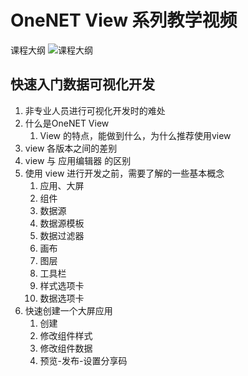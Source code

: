 # OneNET View 系列教学视频

课程大纲
![课程大纲](https://cos.linguochi.com/2020/05/20/15899355814775.jpg)

## 快速入门数据可视化开发

1. 非专业人员进行可视化开发时的难处
2. 什么是OneNET View
    1. View 的特点，能做到什么，为什么推荐使用view
3. view 各版本之间的差别
4. view 与 应用编辑器 的区别
5. 使用 view 进行开发之前，需要了解的一些基本概念
    1. 应用、大屏
    2. 组件
    3. 数据源
    4. 数据源模板
    5. 数据过滤器
    6. 画布
    7. 图层
    8. 工具栏
    9. 样式选项卡
    10. 数据选项卡
6. 快速创建一个大屏应用
    1. 创建
    2. 修改组件样式
    3. 修改组件数据
    4. 预览-发布-设置分享码
